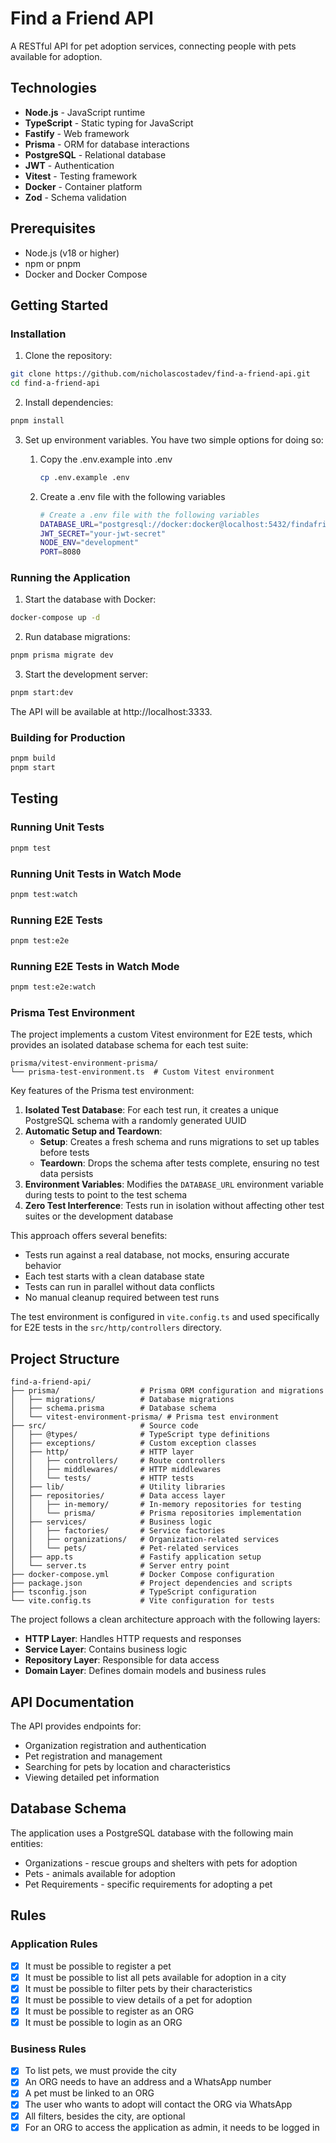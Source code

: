 # Find a Friend API

A RESTful API for pet adoption services, connecting people with pets available for adoption.

## Technologies

- **Node.js** - JavaScript runtime
- **TypeScript** - Static typing for JavaScript
- **Fastify** - Web framework
- **Prisma** - ORM for database interactions
- **PostgreSQL** - Relational database
- **JWT** - Authentication
- **Vitest** - Testing framework
- **Docker** - Container platform
- **Zod** - Schema validation

## Prerequisites

- Node.js (v18 or higher)
- npm or pnpm
- Docker and Docker Compose

## Getting Started

### Installation

1. Clone the repository:
```bash
git clone https://github.com/nicholascostadev/find-a-friend-api.git
cd find-a-friend-api
```

2. Install dependencies:
```bash
pnpm install
```

3. Set up environment variables. You have two simple options for doing so:

    1. Copy the .env.example into .env 
       ```bash
       cp .env.example .env
       ```

    2. Create a .env file with the following variables
        ```bash
        # Create a .env file with the following variables
        DATABASE_URL="postgresql://docker:docker@localhost:5432/findafriend?schema=public"
        JWT_SECRET="your-jwt-secret"
        NODE_ENV="development"
        PORT=8080
        ```

### Running the Application

1. Start the database with Docker:
```bash
docker-compose up -d
```

2. Run database migrations:
```bash
pnpm prisma migrate dev
```

3. Start the development server:
```bash
pnpm start:dev
```

The API will be available at http://localhost:3333.

### Building for Production

```bash
pnpm build
pnpm start
```

## Testing

### Running Unit Tests

```bash
pnpm test
```

### Running Unit Tests in Watch Mode

```bash
pnpm test:watch
```

### Running E2E Tests

```bash
pnpm test:e2e
```

### Running E2E Tests in Watch Mode

```bash
pnpm test:e2e:watch
```

### Prisma Test Environment

The project implements a custom Vitest environment for E2E tests, which provides an isolated database schema for each test suite:

```
prisma/vitest-environment-prisma/
└── prisma-test-environment.ts  # Custom Vitest environment
```

Key features of the Prisma test environment:

1. **Isolated Test Database**: For each test run, it creates a unique PostgreSQL schema with a randomly generated UUID
2. **Automatic Setup and Teardown**: 
   - **Setup**: Creates a fresh schema and runs migrations to set up tables before tests
   - **Teardown**: Drops the schema after tests complete, ensuring no test data persists
3. **Environment Variables**: Modifies the `DATABASE_URL` environment variable during tests to point to the test schema
4. **Zero Test Interference**: Tests run in isolation without affecting other test suites or the development database

This approach offers several benefits:
- Tests run against a real database, not mocks, ensuring accurate behavior
- Each test starts with a clean database state
- Tests can run in parallel without data conflicts
- No manual cleanup required between test runs

The test environment is configured in `vite.config.ts` and used specifically for E2E tests in the `src/http/controllers` directory.

## Project Structure

```
find-a-friend-api/
├── prisma/                  # Prisma ORM configuration and migrations
│   ├── migrations/          # Database migrations
│   ├── schema.prisma        # Database schema
│   └── vitest-environment-prisma/ # Prisma test environment
├── src/                     # Source code
│   ├── @types/              # TypeScript type definitions
│   ├── exceptions/          # Custom exception classes
│   ├── http/                # HTTP layer
│   │   ├── controllers/     # Route controllers
│   │   ├── middlewares/     # HTTP middlewares
│   │   └── tests/           # HTTP tests
│   ├── lib/                 # Utility libraries
│   ├── repositories/        # Data access layer
│   │   ├── in-memory/       # In-memory repositories for testing
│   │   └── prisma/          # Prisma repositories implementation
│   ├── services/            # Business logic
│   │   ├── factories/       # Service factories
│   │   ├── organizations/   # Organization-related services
│   │   └── pets/            # Pet-related services
│   ├── app.ts               # Fastify application setup
│   └── server.ts            # Server entry point
├── docker-compose.yml       # Docker Compose configuration
├── package.json             # Project dependencies and scripts
├── tsconfig.json            # TypeScript configuration
└── vite.config.ts           # Vite configuration for tests
```

The project follows a clean architecture approach with the following layers:
- **HTTP Layer**: Handles HTTP requests and responses
- **Service Layer**: Contains business logic
- **Repository Layer**: Responsible for data access
- **Domain Layer**: Defines domain models and business rules

## API Documentation

The API provides endpoints for:
- Organization registration and authentication
- Pet registration and management
- Searching for pets by location and characteristics
- Viewing detailed pet information

## Database Schema

The application uses a PostgreSQL database with the following main entities:
- Organizations - rescue groups and shelters with pets for adoption
- Pets - animals available for adoption
- Pet Requirements - specific requirements for adopting a pet

## Rules

### Application Rules

- [x] It must be possible to register a pet
- [x] It must be possible to list all pets available for adoption in a city
- [x] It must be possible to filter pets by their characteristics
- [x] It must be possible to view details of a pet for adoption
- [x] It must be possible to register as an ORG
- [x] It must be possible to login as an ORG

### Business Rules

- [x] To list pets, we must provide the city
- [x] An ORG needs to have an address and a WhatsApp number
- [x] A pet must be linked to an ORG
- [x] The user who wants to adopt will contact the ORG via WhatsApp
- [x] All filters, besides the city, are optional
- [x] For an ORG to access the application as admin, it needs to be logged in